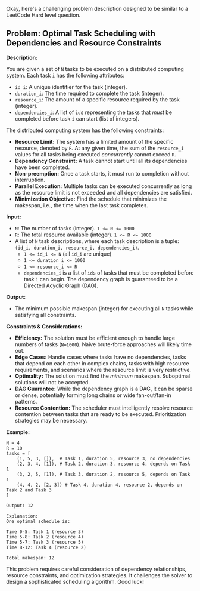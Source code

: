 Okay, here's a challenging problem description designed to be similar to a LeetCode Hard level question.

## Problem: Optimal Task Scheduling with Dependencies and Resource Constraints

**Description:**

You are given a set of `N` tasks to be executed on a distributed computing system. Each task `i` has the following attributes:

*   `id_i`: A unique identifier for the task (integer).
*   `duration_i`: The time required to complete the task (integer).
*   `resource_i`: The amount of a specific resource required by the task (integer).
*   `dependencies_i`: A list of `id`s representing the tasks that *must* be completed before task `i` can start (list of integers).

The distributed computing system has the following constraints:

*   **Resource Limit:** The system has a limited amount of the specific resource, denoted by `R`. At any given time, the sum of the `resource_i` values for all tasks being executed *concurrently* cannot exceed `R`.
*   **Dependency Constraint:** A task cannot start until all its dependencies have been completed.
*   **Non-preemption:** Once a task starts, it must run to completion without interruption.
*   **Parallel Execution:** Multiple tasks can be executed concurrently as long as the resource limit is not exceeded and all dependencies are satisfied.
*   **Minimization Objective:** Find the schedule that minimizes the makespan, i.e., the time when the last task completes.

**Input:**

*   `N`: The number of tasks (integer). `1 <= N <= 1000`
*   `R`: The total resource available (integer). `1 <= R <= 1000`
*   A list of `N` task descriptions, where each task description is a tuple: `(id_i, duration_i, resource_i, dependencies_i)`.
    *   `1 <= id_i <= N` (all `id_i` are unique)
    *   `1 <= duration_i <= 1000`
    *   `1 <= resource_i <= R`
    *   `dependencies_i` is a list of `id`s of tasks that must be completed before task `i` can begin. The dependency graph is guaranteed to be a Directed Acyclic Graph (DAG).

**Output:**

*   The minimum possible makespan (integer) for executing all `N` tasks while satisfying all constraints.

**Constraints & Considerations:**

*   **Efficiency:**  The solution must be efficient enough to handle large numbers of tasks (`N=1000`). Naive brute-force approaches will likely time out.
*   **Edge Cases:** Handle cases where tasks have no dependencies, tasks that depend on each other in complex chains, tasks with high resource requirements, and scenarios where the resource limit is very restrictive.
*   **Optimality:** The solution must find the *minimum* makespan. Suboptimal solutions will not be accepted.
*   **DAG Guarantee:** While the dependency graph is a DAG, it can be sparse or dense, potentially forming long chains or wide fan-out/fan-in patterns.
*   **Resource Contention:** The scheduler must intelligently resolve resource contention between tasks that are ready to be executed.  Prioritization strategies may be necessary.

**Example:**

```
N = 4
R = 10
tasks = [
    (1, 5, 3, []),  # Task 1, duration 5, resource 3, no dependencies
    (2, 3, 4, [1]), # Task 2, duration 3, resource 4, depends on Task 1
    (3, 2, 5, [1]), # Task 3, duration 2, resource 5, depends on Task 1
    (4, 4, 2, [2, 3]) # Task 4, duration 4, resource 2, depends on Task 2 and Task 3
]

Output: 12

Explanation:
One optimal schedule is:

Time 0-5: Task 1 (resource 3)
Time 5-8: Task 2 (resource 4)
Time 5-7: Task 3 (resource 5)
Time 8-12: Task 4 (resource 2)

Total makespan: 12
```

This problem requires careful consideration of dependency relationships, resource constraints, and optimization strategies. It challenges the solver to design a sophisticated scheduling algorithm. Good luck!
